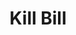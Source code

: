 ---
includes:
  - payment-method

current_page: payment-method

menu_items:
  - index
  - tenant
  - catalog
  - account
  - payment-method
  - subscription
  - bundle
  - invoice
  - invoice-item
  - credit
  - payment
  - payment-transaction
  - invoice-payment
  - usage
  - custom-field
  - tag
  - tag-definition
  - export
  - admin
  - security
  - aviate-catalog
  - aviate-health
  - aviate-metering

title: Kill Bill

language_tabs:
   - shell
   - java
   - ruby
   - python
   - javascript
   - php

toc_footers:
  - <a href="mailto:support@killbill.io">Report a doc problem </a>

search: true

code_clipboard: true

---
